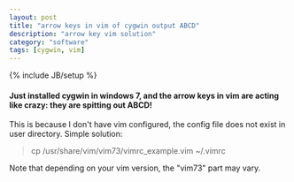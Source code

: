 ```yaml
---
layout: post
title: "arrow keys in vim of cygwin output ABCD"
description: "arrow key vim solution"
category: "software"
tags: [cygwin, vim]
---
```

{% include JB/setup %}
#### Just installed cygwin in windows 7, and the arrow keys in vim are acting like crazy: they are spitting out ABCD!
This is because I don't have vim configured, the config file does not exist in user directory.
Simple solution:
> cp /usr/share/vim/vim73/vimrc_example.vim ~/.vimrc

Note that depending on your vim version, the "vim73" part may vary.
